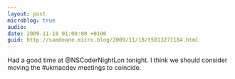 ```yaml
---
layout: post
microblog: true
audio: 
date: 2009-11-18 01:00:00 +0100
guid: http://samdeane.micro.blog/2009/11/18/t5813271184.html
---
```

Had a good time at @NSCoderNightLon tonight. I think we should consider moving the #ukmacdev meetings to coincide.
